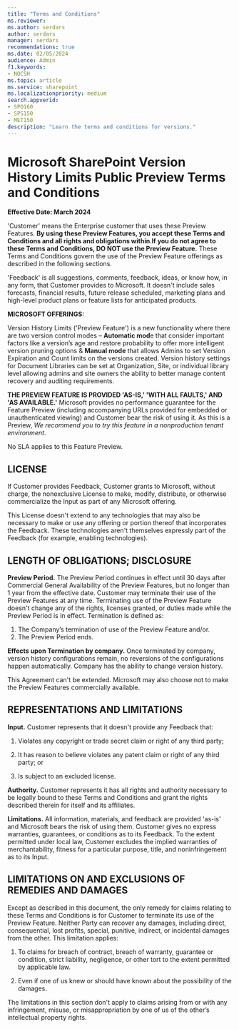 ```yaml
---
title: "Terms and Conditions"
ms.reviewer: 
ms.author: serdars
author: serdars
manager: serdars
recommendations: true
ms.date: 02/05/2024
audience: Admin
f1.keywords:
- NOCSH
ms.topic: article
ms.service: sharepoint
ms.localizationpriority: medium
search.appverid:
- SPO160
- SPS150
- MET150
description: "Learn the terms and conditions for versions."
---
```


# Microsoft SharePoint Version History Limits Public Preview Terms and Conditions

**Effective Date: March 2024** 

'Customer' means the Enterprise customer that uses these Preview Features.
**By using these Preview Features, you accept these Terms and Conditions and all rights and obligations within**.**If you do not agree to these Terms and Conditions, DO NOT use the Preview Feature.** These Terms and Conditions govern the use of the Preview Feature offerings as described in the following sections.

'Feedback' is all suggestions, comments, feedback, ideas, or know how, in any form, that Customer provides to Microsoft. It doesn't include sales forecasts, financial results, future release scheduled, marketing plans and high-level product plans or feature lists for anticipated products.

**MICROSOFT OFFERINGS:**  

Version History Limits ('Preview Feature') is a new functionality where there are two version control modes – **Automatic mod**e that consider important factors like a version’s age and restore probability to offer more intelligent version pruning options & **Manual mode** that allows Admins to set Version Expiration and Count limits on the versions created. Version history settings for Document Libraries can be set at Organization, Site, or individual library level allowing admins and site owners the ability to better manage content recovery and auditing requirements.  

**THE PREVIEW FEATURE IS PROVIDED 'AS-IS,' 'WITH ALL FAULTS,' AND 'AS AVAILABLE.'**  Microsoft provides no performance guarantee for the Feature Preview (including accompanying URLs provided for embedded or unauthenticated viewing) and Customer bear the risk of using it. As this is a Preview, *We recommend you to try this feature in a nonproduction tenant environment*.

No SLA applies to this Feature Preview.

## LICENSE

If Customer provides Feedback, Customer grants to Microsoft, without charge, the nonexclusive License to make, modify, distribute, or otherwise commercialize the Input as part of any Microsoft offering.

This License doesn't extend to any technologies that may also be necessary to make or use any offering or portion thereof that incorporates the Feedback. These technologies aren't themselves expressly part of the Feedback (for example, enabling technologies).

## LENGTH OF OBLIGATIONS; DISCLOSURE

**Preview Period.** The Preview Period continues in effect until 30 days after Commercial General Availability of the Preview Features, but no longer than 1 year from the effective date. Customer may terminate their use of the Preview Features at any time. Terminating use of the Preview Feature doesn't change any of the rights, licenses granted, or duties made while the Preview Period is in effect. Termination is defined as:

1. The Company’s termination of use of the Preview Feature and/or.
1. The Preview Period ends.

**Effects upon Termination by company.** Once terminated by company, version history configurations remain, no reversions of the configurations happen automatically.   Company has the ability to change version history.

This Agreement can't be extended. Microsoft may also choose not to make the Preview Features commercially available.

## REPRESENTATIONS AND LIMITATIONS

**Input.** Customer represents that it doesn't provide any Feedback that:

1. Violates any copyright or trade secret claim or right of any third party; 

1. It has reason to believe violates any patent claim or right of any third party; or

1. Is subject to an excluded license.

**Authority.** Customer represents it has all rights and authority necessary to be legally bound to these Terms and Conditions and grant the rights described therein for itself and its affiliates.  

**Limitations.** All information, materials, and feedback are provided 'as-is' and Microsoft bears the risk of using them. Customer gives no express warranties, guarantees, or conditions as to its Feedback. To the extent permitted under local law, Customer excludes the implied warranties of merchantability, fitness for a particular purpose, title, and noninfringement as to its Input.

## LIMITATIONS ON AND EXCLUSIONS OF REMEDIES AND DAMAGES

Except as described in this document, the only remedy for claims relating to these Terms and Conditions is for Customer to terminate its use of the Preview Feature. Neither Party can recover any damages, including direct, consequential, lost profits, special, punitive, indirect, or incidental damages from the other. This limitation applies:

1. To claims for breach of contract, breach of warranty, guarantee or condition, strict liability, negligence, or other tort to the extent permitted by applicable law.

1. Even if one of us knew or should have known about the possibility of the damages.

The limitations in this section don't apply to claims arising from or with any infringement, misuse, or misappropriation by one of us of the other’s intellectual property rights.
